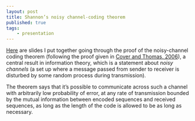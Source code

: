 ```yaml
---
layout: post
title: Shannon’s noisy channel-coding theorem
published: true 
tags:
    - presentation
---
```

[Here](/assets/2020.12.16-noisy_channel_coding-handout.pdf) are slides I put together going through the proof of the noisy-channel coding theorem (following the proof given in [Cover and Thomas, 2006](https://archive.org/details/ElementsOfInformationTheory2ndEd/page/n225)), a central result in information theory, which is a statement about _noisy channels_ (a set up where a message passed from sender to receiver is disturbed by some random process during transmission).

The theorem says that it’s possible to communicate across such a channel with arbitrarily low probability of error, at any rate of transmission bounded by the mutual information between encoded sequences and received sequences, as long as the length of the code is allowed to be as long as necessary.  
